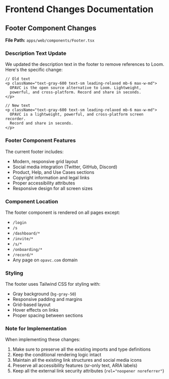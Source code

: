 # Frontend Changes Documentation

## Footer Component Changes
**File Path:** `apps/web/components/Footer.tsx`

### Description Text Update
We updated the description text in the footer to remove references to Loom. Here's the specific change:

```tsx
// Old text
<p className="text-gray-600 text-sm leading-relaxed mb-6 max-w-md">
  OPAVC is the open source alternative to Loom. Lightweight,
  powerful, and cross-platform. Record and share in seconds.
</p>

// New text
<p className="text-gray-600 text-sm leading-relaxed mb-6 max-w-md">
  OPAVC is a lightweight, powerful, and cross-platform screen recorder.
  Record and share in seconds.
</p>
```

### Footer Component Features
The current footer includes:
- Modern, responsive grid layout
- Social media integration (Twitter, GitHub, Discord)
- Product, Help, and Use Cases sections
- Copyright information and legal links
- Proper accessibility attributes
- Responsive design for all screen sizes

### Component Location
The footer component is rendered on all pages except:
- `/login`
- `/s`
- `/dashboard/*`
- `/invite/*`
- `/s/*`
- `/onboarding/*`
- `/record/*`
- Any page on `opavc.com` domain

### Styling
The footer uses Tailwind CSS for styling with:
- Gray background (`bg-gray-50`)
- Responsive padding and margins
- Grid-based layout
- Hover effects on links
- Proper spacing between sections

### Note for Implementation
When implementing these changes:
1. Make sure to preserve all the existing imports and type definitions
2. Keep the conditional rendering logic intact
3. Maintain all the existing link structures and social media icons
4. Preserve all accessibility features (sr-only text, ARIA labels)
5. Keep all the external link security attributes (`rel="noopener noreferrer"`) 